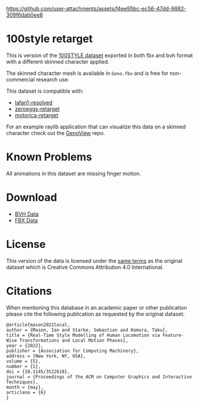 

https://github.com/user-attachments/assets/f4ee95bc-ec56-47dd-9882-309f6dab0ee8



100style retarget
=================

This is version of the [100STYLE dataset](https://www.ianxmason.com/100style/) exported in both fbx and bvh format with a different skinned character applied.

The skinned character mesh is available in `Geno.fbx` and is free for non-commercial research use.

This dataset is compatible with:

* [lafan1-resolved](https://github.com/orangeduck/lafan1-resolved)
* [zeroeggs-retarget](https://github.com/orangeduck/zeroeggs-retarget)
* [motorica-retarget](https://github.com/orangeduck/motorica-retarget)

For an example raylib application that can visualize this data on a skinned character check out the [GenoView](https://github.com/orangeduck/GenoView) repo.

Known Problems
==============

All animations in this dataset are missing finger motion.


Download
========

* [BVH Data](https://theorangeduck.com/media/uploads/Geno/100style-retarget/bvh.zip)
* [FBX Data](https://theorangeduck.com/media/uploads/Geno/100style-retarget/fbx.zip)

License
=======

This version of the data is licensed under the [same terms](https://creativecommons.org/licenses/by/4.0/) as the original dataset which is Creative Commons Attribution 4.0 International.


Citations
=========

When mentioning this database in an academic paper or other publication please cite the following publication as requested by the original dataset:

```
@article{mason2022local,
author = {Mason, Ian and Starke, Sebastian and Komura, Taku},
title = {Real-Time Style Modelling of Human Locomotion via Feature-Wise Transformations and Local Motion Phases},
year = {2022},
publisher = {Association for Computing Machinery},
address = {New York, NY, USA},
volume = {5},
number = {1},
doi = {10.1145/3522618},
journal = {Proceedings of the ACM on Computer Graphics and Interactive Techniques},
month = {may},
articleno = {6}
}
```
